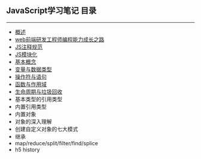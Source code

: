 ## JavaScript学习笔记 目录
---

+ [概述](./conception.md) 
+ [web前端研发工程师编程能力成长之路](./future.md)
+ [JS注释规范](./annotation.md)
+ [JS模块化](./modules.md)
+ [基本概念](./no1.md)
+ [变量与数据类型](./no2.md)
+ [操作符与语句](./no3.md)
+ [函数与作用域](./no4.md)
+ [生命周期与垃圾回收](./no5.md)
+ 基本类型的引用类型
+ 内置引用类型
+ 内置对象
+ 对象的深入理解
+ 创建自定义对象的七大模式
+ 继承
+ map/reduce/split/filter/find/splice
+ h5 history

